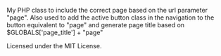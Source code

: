 My PHP class to include the correct page based on the url parameter "page". 
Also used to add the active button class in the navigation to the button equivalent to "page" 
and generate page title based on $GLOBALS['page_title'] + "page"

Licensed under the MIT License.
